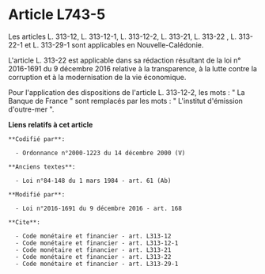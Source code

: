 # Article L743-5

Les articles L. 313-12, L. 313-12-1, L. 313-12-2, L. 313-21, L. 313-22 , L. 313-22-1 et L. 313-29-1 sont applicables en
Nouvelle-Calédonie. 

L'article L. 313-22 est applicable dans sa rédaction résultant de la loi n° 2016-1691 du 9 décembre 2016 relative à la
transparence, à la lutte contre la corruption et à la modernisation de la vie économique. 

Pour l'application des dispositions de l'article L. 313-12-2, les mots : " La Banque de France " sont remplacés par les
mots : " L'institut d'émission d'outre-mer ".

**Liens relatifs à cet article**

	**Codifié par**:

	  - Ordonnance n°2000-1223 du 14 décembre 2000 (V)

	**Anciens textes**:

	  - Loi n°84-148 du 1 mars 1984 - art. 61 (Ab)

	**Modifié par**:

	  - Loi n°2016-1691 du 9 décembre 2016 - art. 168

	**Cite**:

	  - Code monétaire et financier - art. L313-12
	  - Code monétaire et financier - art. L313-12-1
	  - Code monétaire et financier - art. L313-21
	  - Code monétaire et financier - art. L313-22
	  - Code monétaire et financier - art. L313-29-1
